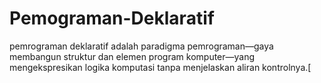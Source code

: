 # Pemograman-Deklaratif

pemrograman deklaratif adalah paradigma pemrograman—gaya membangun struktur dan elemen program komputer—yang mengekspresikan logika komputasi tanpa menjelaskan aliran kontrolnya.[
